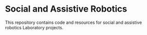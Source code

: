 # Social and Assistive Robotics

This repository contains code and resources for social and assistive robotics Laboratory projects.